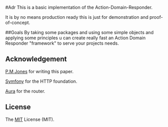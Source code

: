 #Adr
This is a basic implementation of the Action-Domain-Responder.

It is by no means production ready this is just for demonstration and proof-of-concept.

##Goals
By taking some packages and using some simple objects and applying some principles u can create really fast an Action Domain Responder "framework" to serve your projects needs.

## Acknowledgement
[P.M Jones](https://github.com/pmjones/adr) for writing this paper.

[Symfony](http://symfony.com/) for the HTTP foundation.

[Aura](http://auraphp.com/) for the router.

## License
The [MIT](http://opensource.org/licenses/MIT "MIT") License (MIT).
